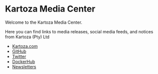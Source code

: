 # Kartoza Media Center

Welcome to the Kartoza Media Center.

Here you can find links to media releases, social media feeds, and notices from Kartoza (Pty) Ltd

- [Kartoza.com](https://kartoza.com)
- [GitHub](https://github.com/kartoza)
- [Twitter](https://twitter.com/KartozaGeo)
- [DockerHub](https://hub.docker.com/r/kartoza/)
- [Newsletters](./newsletters)

